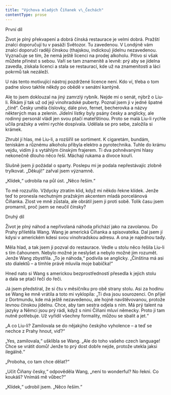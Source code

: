 ```yaml
---
title: "Výchova mladých Číňanek v\_Čechách"
contentType: prose
---
```


První díl

  

Život je plný překvapení a dobrá čínská restaurace je velmi dobrá. Pražští znalci doporučují tu v pasáži Světozor. Tu zavedenou. V Londýně vám znalci doporučí raději čínskou (thajskou, indickou) jídelnu nezavedenou. Vyznačuje se tím, že nemá ještě licenci na prodej alkoholu. Pitivo si však můžete přinést s sebou. Vaří se tam znamenitě a levně: prý aby se jídelna zavedla, získala licenci a stala se restaurací, kde už na znamenitosti a láci pokrmů tak nezáleží.

U nás tento motivující nástroj pozdržené licence není. Kdo ví, třeba o tom padne slovo takhle někdy po obědě v senátní kantýně.

Ale to jsem doklouzal na jiný zamrzlý rybník. Nejde mi o senát, nýbrž o Liu-li. Říkám jí tak už od její vinohradské puberty. Poznal jsem ji v jedné špatné „číně“. Česky uměla číslovky, dále pivo, fernet, becherovka a názvy některých mas a zelenin. Jídelní lístky byly psány česky a anglicky, ale rodinný personál vládl jen svou ptačí mateřštinou. Proto se malá Liu-li rychle učila pražsky a velmi rychle dospívala. Udělala se pro sebe, založila si krámek.

Zhrubl jí hlas, mé Liu-li, a rozšířil se sortiment. K cigaretám, bundám, teniskám a různému alkoholu přibyla elektro a pyrotechnika. Tuhle do krámu vejdu, vidím ji s vytáhlým čínským frajerem. Ti dva pohněvanými hlasy nekonečně dlouho něco řeší. Máchají rukama a divoce kouří.

Slušně jsem ji požádal o sparty. Poslepu mi je podala nepřestávajíc zlobně trylkovat. „Děkuji!“ zařval jsem významně.

„Klídek,“ udrobila na půl úst. „Něco řeším.“

To mě rozzuřilo. Vždycky ztratím klid, když mi někdo řekne klídek. Jenže teď to pronesla nechutným pražským akcentem mladá porcelánová Číňanka. Zlost ve mně zůstala, ale obrátil jsem ji proti sobě. Tolik času jsem promarnil, proč jsem se neučil čínsky?

Druhý díl

  

Život je plný náhod a nepřivolaná náhoda přichází jako na zavolanou. Do Prahy přiletěla Wang. Wang je americká Číňanka a spisovatelka. Dal jsem jí kdysi v americkém kdesi svou vinohradskou adresu. A ona je najednou tady.

Měla hlad, a tak jsem ji pozval do restaurace. Vedle u stolu něco řešila Liu-li s tím čahounem. Nebylo možné je neslyšet a nebylo možné jim rozumět. Jenže Wang zbystřila. „To je náhoda,“ podivila se anglicky. „Čínština má asi sto dialektů – a tímhle právě mluvila moje babička!“

Hned nato si Wang s americkou bezprostředností přesedla k jejich stolu a dala se ptačí řečí do řeči.

Já jsem předstíral, že si čtu v měsíčníku pro obě strany stolu. Asi za hodinu se Wang ke mně vrátila a toto mi vyklopila: „Ti dva jsou sourozenci. On přijel z Dortmundu, kde má ještě nezavedenou, ale hojně navštěvovanou, protože levnou čínskou jídelnu. Chce, aby tam sestra odjela s ním. Má prý talent na jazyky a Němci jsou prý rádi, když s nimi Číňani mluví německy. Proto ji tam nutně potřebuje. Už vyřídil všechny formality, můžou se sbalit a jet.“

„A co Liu-li? Zamilovala se do nějakýho českýho vyholence – a teď se nechce z Prahy hnout, viď?“

„Yes, zamilovala,“ ušklíbla se Wang. „Ale do toho vašeho czech language! Chce se vrátit domů! Jenže to prý dost dobře nejde, protože utekla jaksi ilegálně.“

„Proboha, co tam chce dělat?“

„Učit Číňany česky,“ odpověděla Wang, „není to wonderful? No řekni. Co koukáš? Vnímáš mě vůbec?“

„Klídek,“ udrobil jsem. „Něco řeším.“
